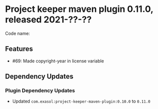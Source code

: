 # Project keeper maven plugin 0.11.0, released 2021-??-??

Code name:

## Features

* #69: Made copyright-year in license variable

## Dependency Updates

### Plugin Dependency Updates

* Updated `com.exasol:project-keeper-maven-plugin:0.10.0` to `0.11.0`
